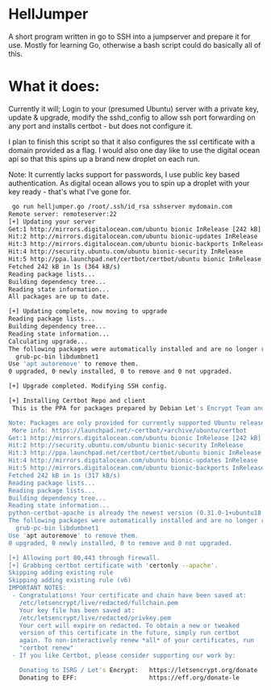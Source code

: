 # HellJumper
A short program written in go to SSH into a jumpserver and prepare it for use. Mostly for learning Go, otherwise a bash script could do basically all of this.

# What it does:
Currently it will; Login to your (presumed Ubuntu) server with a private key, update & upgrade, modify the sshd_config to allow ssh port forwarding on any port and installs certbot - but does not configure it.

I plan to finish this script so that it also configures the ssl certificate with a domain provided as a flag. I would also one day like to use the digital ocean api so that this spins up a brand new droplet on each run.

Note:
It currently lacks support for passwords, I use public key based authentication. As digital ocean allows you to spin up a droplet with your key ready - that's what I've gone for. 

```bash
 go run helljumper.go /root/.ssh/id_rsa sshserver mydomain.com
Remote server: remoteserver:22
[+] Updating your server
Get:1 http://mirrors.digitalocean.com/ubuntu bionic InRelease [242 kB]
Hit:2 http://mirrors.digitalocean.com/ubuntu bionic-updates InRelease
Hit:3 http://mirrors.digitalocean.com/ubuntu bionic-backports InRelease
Hit:4 http://security.ubuntu.com/ubuntu bionic-security InRelease
Hit:5 http://ppa.launchpad.net/certbot/certbot/ubuntu bionic InRelease
Fetched 242 kB in 1s (364 kB/s)
Reading package lists...
Building dependency tree...
Reading state information...
All packages are up to date.

[+] Updating complete, now moving to upgrade
Reading package lists...
Building dependency tree...
Reading state information...
Calculating upgrade...
The following packages were automatically installed and are no longer required:
  grub-pc-bin libdumbnet1
Use 'apt autoremove' to remove them.
0 upgraded, 0 newly installed, 0 to remove and 0 not upgraded.

[+] Upgrade completed. Modifying SSH config.

[+] Installing Certbot Repo and client
 This is the PPA for packages prepared by Debian Let's Encrypt Team and backported for Ubuntu.

Note: Packages are only provided for currently supported Ubuntu releases.
 More info: https://launchpad.net/~certbot/+archive/ubuntu/certbot
Get:1 http://mirrors.digitalocean.com/ubuntu bionic InRelease [242 kB]
Hit:2 http://security.ubuntu.com/ubuntu bionic-security InRelease
Hit:3 http://ppa.launchpad.net/certbot/certbot/ubuntu bionic InRelease
Hit:4 http://mirrors.digitalocean.com/ubuntu bionic-updates InRelease
Hit:5 http://mirrors.digitalocean.com/ubuntu bionic-backports InRelease
Fetched 242 kB in 1s (317 kB/s)
Reading package lists...
Reading package lists...
Building dependency tree...
Reading state information...
python-certbot-apache is already the newest version (0.31.0-1+ubuntu18.04.1+certbot+1).
The following packages were automatically installed and are no longer required:
  grub-pc-bin libdumbnet1
Use 'apt autoremove' to remove them.
0 upgraded, 0 newly installed, 0 to remove and 0 not upgraded.

[+] Allowing port 80,443 through firewall.
[+] Grabbing certbot certificate with 'certonly --apache'.
Skipping adding existing rule
Skipping adding existing rule (v6)
IMPORTANT NOTES:
 - Congratulations! Your certificate and chain have been saved at:
   /etc/letsencrypt/live/redacted/fullchain.pem
   Your key file has been saved at:
   /etc/letsencrypt/live/redacted/privkey.pem
   Your cert will expire on redacted. To obtain a new or tweaked
   version of this certificate in the future, simply run certbot
   again. To non-interactively renew *all* of your certificates, run
   "certbot renew"
 - If you like Certbot, please consider supporting our work by:

   Donating to ISRG / Let's Encrypt:   https://letsencrypt.org/donate
   Donating to EFF:                    https://eff.org/donate-le

```
